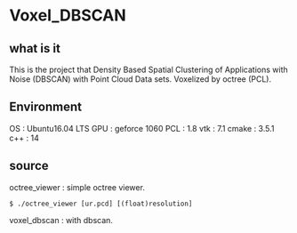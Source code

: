 # Voxel_DBSCAN
## what is it
This is the project that Density Based Spatial Clustering of Applications with Noise (DBSCAN) with Point Cloud Data sets.
Voxelized by octree (PCL).

## Environment
OS : Ubuntu16.04 LTS
GPU : geforce 1060
PCL : 1.8
vtk : 7.1
cmake : 3.5.1
c++ : 14

## source
octree_viewer : simple octree viewer. 
```
$ ./octree_viewer [ur.pcd] [(float)resolution]
```

voxel_dbscan : with dbscan.